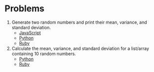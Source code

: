 # Problems

1. Generate two random numbers and print their mean, variance, and standard deviation.
    - [JavaScript](https://gist.github.com/mjhea0/6599815)
    - [Python](https://gist.github.com/mjhea0/6600252)
    - [Ruby](https://gist.github.com/mjhea0/6600422)
2. Calculate the mean, variance, and standard deviation for a list/array containing 10 random numbers.
    - [Python](https://gist.github.com/mjhea0/6603090)
    - [Ruby](https://gist.github.com/mjhea0/6602621)